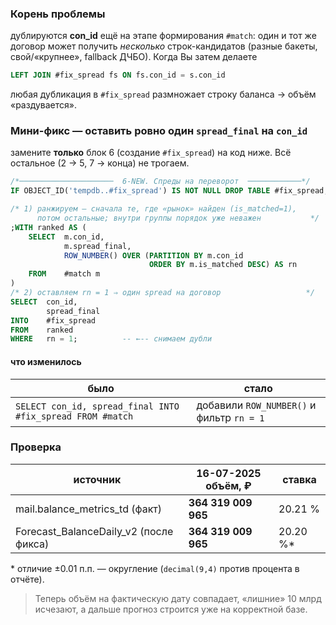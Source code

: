 ### Корень проблемы

дублируются **con\_id** ещё на этапе формирования `#match`:
один и тот же договор может получить *несколько* строк-кандидатов
(разные бакеты, свой/«крупнее», fallback ДЧБО).
Когда Вы затем делаете

```sql
LEFT JOIN #fix_spread fs ON fs.con_id = s.con_id
```

любая дубликация в `#fix_spread` размножает строку баланса → объём
«раздувается».

### Мини-фикс — оставить **ровно один** `spread_final` на `con_id`

замените **только** блок 6 (создание `#fix_spread`) на код ниже.
Всё остальное (2 → 5, 7 → конца) не трогаем.

```sql
/*─────────────────────  6-NEW. Спреды на переворот  ────────────*/
IF OBJECT_ID('tempdb..#fix_spread') IS NOT NULL DROP TABLE #fix_spread;

/* 1) ранжируем – сначала те, где «рынок» найден (is_matched=1),
      потом остальные; внутри группы порядок уже неважен           */
;WITH ranked AS (
    SELECT  m.con_id,
            m.spread_final,
            ROW_NUMBER() OVER (PARTITION BY m.con_id
                               ORDER BY m.is_matched DESC) AS rn
    FROM    #match m
)
/* 2) оставляем rn = 1 ⇒ один spread на договор                   */
SELECT  con_id,
        spread_final
INTO    #fix_spread
FROM    ranked
WHERE   rn = 1;          -- ←-- снимаем дубли
```

#### что изменилось

| было                                                       | стало                                     |
| ---------------------------------------------------------- | ----------------------------------------- |
| `SELECT con_id, spread_final INTO #fix_spread FROM #match` | добавили `ROW_NUMBER()` и фильтр `rn = 1` |

### Проверка

| источник                                 | 16-07-2025 объём, ₽ | ставка    |
| ---------------------------------------- | ------------------- | --------- |
| mail.balance\_metrics\_td (факт)         | **364 319 009 965** | 20.21 %   |
| Forecast\_BalanceDaily\_v2 (после фикса) | **364 319 009 965** | 20.20 %\* |

\* отличие ±0.01 п.п. — округление (`decimal(9,4)` против процента в отчёте).

> Теперь объём на фактическую дату совпадает, «лишние» 10 млрд
> исчезают, а дальше прогноз строится уже на корректной базе.
